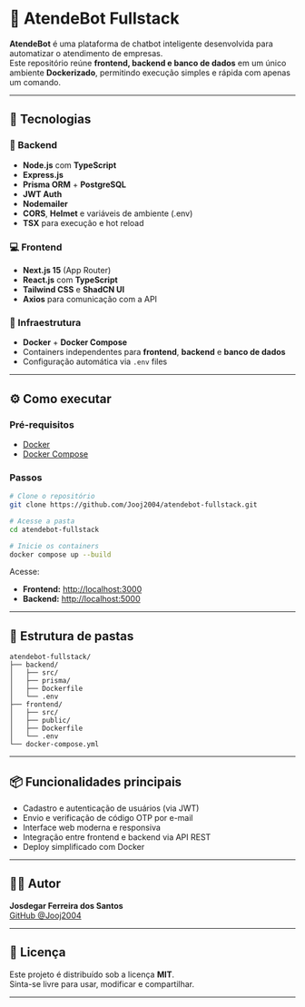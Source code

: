 # 🤖 AtendeBot Fullstack

**AtendeBot** é uma plataforma de chatbot inteligente desenvolvida para automatizar o atendimento de empresas.  
Este repositório reúne **frontend, backend e banco de dados** em um único ambiente **Dockerizado**, permitindo execução simples e rápida com apenas um comando.

---

## 🚀 Tecnologias

### 🧠 Backend
- **Node.js** com **TypeScript**
- **Express.js**
- **Prisma ORM** + **PostgreSQL**
- **JWT Auth**
- **Nodemailer**
- **CORS**, **Helmet** e variáveis de ambiente (.env)
- **TSX** para execução e hot reload

### 💻 Frontend
- **Next.js 15** (App Router)
- **React.js** com **TypeScript**
- **Tailwind CSS** e **ShadCN UI**
- **Axios** para comunicação com a API

### 🐳 Infraestrutura
- **Docker** + **Docker Compose**
- Containers independentes para **frontend**, **backend** e **banco de dados**
- Configuração automática via `.env` files

---

## ⚙️ Como executar

### Pré-requisitos
- [Docker](https://www.docker.com/get-started)
- [Docker Compose](https://docs.docker.com/compose/)

### Passos
```bash
# Clone o repositório
git clone https://github.com/Jooj2004/atendebot-fullstack.git

# Acesse a pasta
cd atendebot-fullstack

# Inicie os containers
docker compose up --build
```

Acesse:
- **Frontend:** [http://localhost:3000](http://localhost:3000)  
- **Backend:** [http://localhost:5000](http://localhost:5000)

---

## 🧩 Estrutura de pastas
```
atendebot-fullstack/
├── backend/
│   ├── src/
│   ├── prisma/
│   ├── Dockerfile
│   └── .env
├── frontend/
│   ├── src/
│   ├── public/
│   ├── Dockerfile
│   └── .env
└── docker-compose.yml
```

---

## 📦 Funcionalidades principais
- Cadastro e autenticação de usuários (via JWT)
- Envio e verificação de código OTP por e-mail
- Interface web moderna e responsiva
- Integração entre frontend e backend via API REST
- Deploy simplificado com Docker

---

## 👨‍💻 Autor
**Josdegar Ferreira dos Santos**  
[GitHub @Jooj2004](https://github.com/Jooj2004)  

---

## 🪪 Licença
Este projeto é distribuído sob a licença **MIT**.  
Sinta-se livre para usar, modificar e compartilhar.

---
